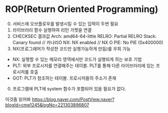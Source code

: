 # ROP(Return Oriented Programming)
0. 서비스에 오브플로우를 발생시킬 수 있는 입력이 두번 필요
0. 라이브러리 함수 실행하여 리턴 가젯을 연결
0. CHECKSEC 결과값
    Arch:     amd64-64-little
    RELRO:    Partial RELRO
    Stack:    Canary found       // 카나리O
    NX:       NX enabled	 // NX O
    PIE:      No PIE (0x400000)
0. NX(프로그래머가 작성한 코드만 실행가능하게 만듬)를 우회 가능
- NX: 실행할 수 있는 메모리 영역에서만 코드가 실행되게 하는 보호 기법
- PLT: 외부 프로시저를 연결해주는 테이블. PLT를 통해 다른 라이브러리에 있는 프로시저를 호출
- GOT: PLT가 참조하는 테이블. 프로시저들의 주소가 존재
0. 프로그램에 PLT에 system 함수가 포함되어 있을 필요가 없다. 


이것좀 읽어봐
https://blog.naver.com/PostView.naver?blogId=cme1245&logNo=221303896807
